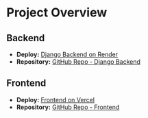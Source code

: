 # Project Overview

## Backend

- **Deploy:** [Django Backend on Render](https://django-backend-elsa.onrender.com)
- **Repository:** [GitHub Repo - Django Backend](https://github.com/Matias222/django-backend-elsa)

## Frontend

- **Deploy:** [Frontend on Vercel](https://pruebas-front-sigma.vercel.app)
- **Repository:** [GitHub Repo - Frontend](https://github.com/Matias222/pruebas-front)
